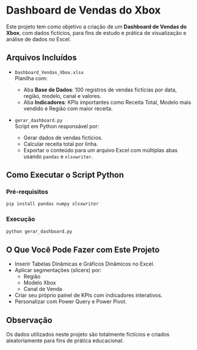 #  Dashboard de Vendas do Xbox

Este projeto tem como objetivo a criação de um **Dashboard de Vendas do Xbox**, com dados fictícios, para fins de estudo e prática de visualização e análise de dados no Excel.

##  Arquivos Incluídos

- `Dashboard_Vendas_Xbox.xlsx`  
  Planilha com:
  - Aba **Base de Dados**: 100 registros de vendas fictícias por data, região, modelo, canal e valores.
  - Aba **Indicadores**: KPIs importantes como Receita Total, Modelo mais vendido e Região com maior receita.

- `gerar_dashboard.py`  
  Script em Python responsável por:
  - Gerar dados de vendas fictícios.
  - Calcular receita total por linha.
  - Exportar o conteúdo para um arquivo Excel com múltiplas abas usando `pandas` e `xlsxwriter`.

##  Como Executar o Script Python

### Pré-requisitos
```bash
pip install pandas numpy xlsxwriter
```

### Execução
```bash
python gerar_dashboard.py
```

##  O Que Você Pode Fazer com Este Projeto

- Inserir Tabelas Dinâmicas e Gráficos Dinâmicos no Excel.
- Aplicar segmentações (slicers) por:
  - Região
  - Modelo Xbox
  - Canal de Venda
- Criar seu próprio painel de KPIs com indicadores interativos.
- Personalizar com Power Query e Power Pivot.

##  Observação

Os dados utilizados neste projeto são totalmente fictícios e criados aleatoriamente para fins de prática educacional.
